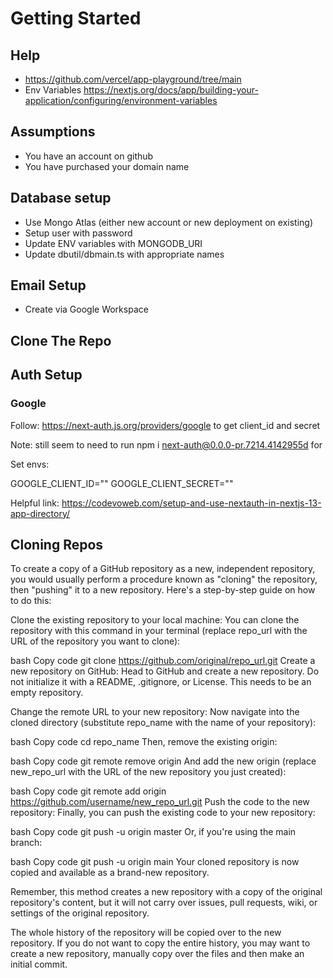 
# Getting Started

## Help
* https://github.com/vercel/app-playground/tree/main
* Env Variables https://nextjs.org/docs/app/building-your-application/configuring/environment-variables


## Assumptions

* You have an account on github
* You have purchased your domain name

## Database setup
* Use Mongo Atlas (either new account or new deployment on existing)
* Setup user with password 
* Update ENV variables with MONGODB_URI
* Update dbutil/dbmain.ts with appropriate names

## Email Setup

* Create via Google Workspace

## Clone The Repo

## Auth Setup

### Google

Follow: https://next-auth.js.org/providers/google to get client_id and secret

Note: still seem to need to run npm i next-auth@0.0.0-pr.7214.4142955d for

Set envs:

GOOGLE_CLIENT_ID=""
GOOGLE_CLIENT_SECRET=""

Helpful link: https://codevoweb.com/setup-and-use-nextauth-in-nextjs-13-app-directory/

## Cloning Repos

To create a copy of a GitHub repository as a new, independent repository, you would usually perform a procedure known as "cloning" the repository, then "pushing" it to a new repository. Here's a step-by-step guide on how to do this:

Clone the existing repository to your local machine:
You can clone the repository with this command in your terminal (replace repo_url with the URL of the repository you want to clone):

bash
Copy code
git clone https://github.com/original/repo_url.git
Create a new repository on GitHub:
Head to GitHub and create a new repository. Do not initialize it with a README, .gitignore, or License. This needs to be an empty repository.

Change the remote URL to your new repository:
Now navigate into the cloned directory (substitute repo_name with the name of your repository):

bash
Copy code
cd repo_name
Then, remove the existing origin:

bash
Copy code
git remote remove origin
And add the new origin (replace new_repo_url with the URL of the new repository you just created):

bash
Copy code
git remote add origin https://github.com/username/new_repo_url.git
Push the code to the new repository:
Finally, you can push the existing code to your new repository:

bash
Copy code
git push -u origin master
Or, if you're using the main branch:

bash
Copy code
git push -u origin main
Your cloned repository is now copied and available as a brand-new repository.

Remember, this method creates a new repository with a copy of the original repository's content, but it will not carry over issues, pull requests, wiki, or settings of the original repository.

The whole history of the repository will be copied over to the new repository. If you do not want to copy the entire history, you may want to create a new repository, manually copy over the files and then make an initial commit.
